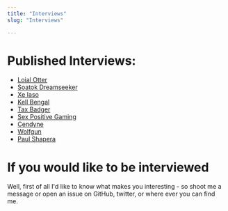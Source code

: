 ```yaml
---
title: "Interviews"
slug: "Interviews"

---
```


# Published Interviews:

- <a href="/interviews/loial/">Loial Otter</a>
- <a href="/interviews/soatok/">Soatok Dreamseeker</a>
- <a href="/interviews/xeiaso/">Xe Iaso</a>
- <a href="/interviews/kell/">Kell Bengal</a>
- <a href="/interviews/taxbadger/">Tax Badger</a>
- <a href="/interviews/spg/">Sex Positive Gaming</a>
- <a href="/interviews/cendyne/">Cendyne</a>
- <a href="/interviews/wolfgun/">Wolfgun</a>
- <a href="/interviews/paulshapera/">Paul Shapera</a>

# If you would like to be interviewed

Well, first of all I'd like to know what makes you interesting - so shoot me a message or open an issue on GitHub, twitter, or where ever you can find me.

